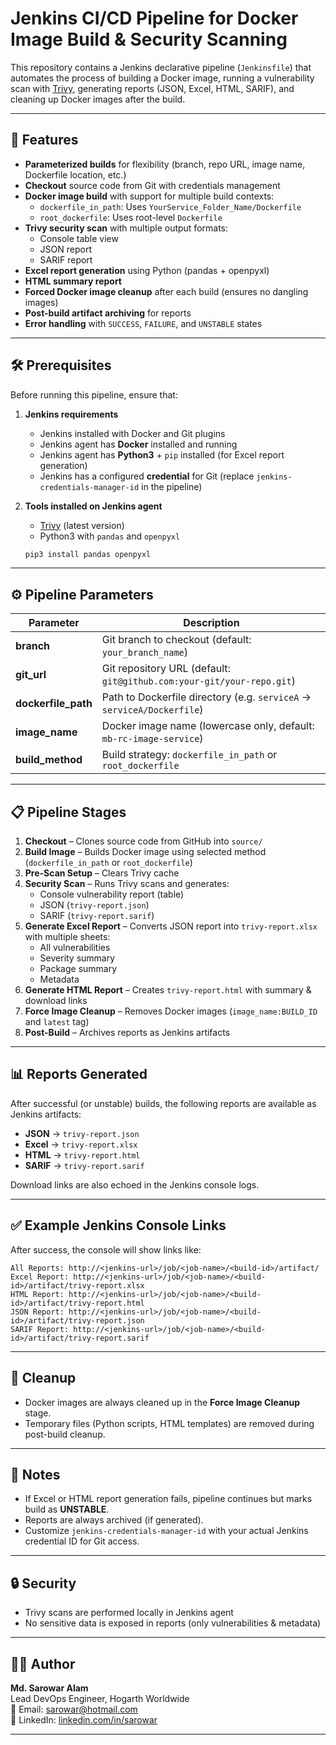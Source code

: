 # Jenkins CI/CD Pipeline for Docker Image Build & Security Scanning

This repository contains a Jenkins declarative pipeline (`Jenkinsfile`) that automates the process of building a Docker image, running a vulnerability scan with [Trivy](https://trivy.dev), generating reports (JSON, Excel, HTML, SARIF), and cleaning up Docker images after the build.

---

## 🚀 Features

- **Parameterized builds** for flexibility (branch, repo URL, image name, Dockerfile location, etc.)
- **Checkout** source code from Git with credentials management
- **Docker image build** with support for multiple build contexts:
  - `dockerfile_in_path`: Uses `YourService_Folder_Name/Dockerfile`
  - `root_dockerfile`: Uses root-level `Dockerfile`
- **Trivy security scan** with multiple output formats:
  - Console table view
  - JSON report
  - SARIF report
- **Excel report generation** using Python (pandas + openpyxl)
- **HTML summary report**
- **Forced Docker image cleanup** after each build (ensures no dangling images)
- **Post-build artifact archiving** for reports
- **Error handling** with `SUCCESS`, `FAILURE`, and `UNSTABLE` states

---

## 🛠️ Prerequisites

Before running this pipeline, ensure that:

1. **Jenkins requirements**
   - Jenkins installed with Docker and Git plugins
   - Jenkins agent has **Docker** installed and running
   - Jenkins agent has **Python3** + `pip` installed (for Excel report generation)
   - Jenkins has a configured **credential** for Git (replace `jenkins-credentials-manager-id` in the pipeline)

2. **Tools installed on Jenkins agent**
   - [Trivy](https://trivy.dev) (latest version)
   - Python3 with `pandas` and `openpyxl`

   ```bash
   pip3 install pandas openpyxl
   ```

---

## ⚙️ Pipeline Parameters

| Parameter        | Description |
|------------------|-------------|
| **branch**       | Git branch to checkout (default: `your_branch_name`) |
| **git_url**      | Git repository URL (default: `git@github.com:your-git/your-repo.git`) |
| **dockerfile_path** | Path to Dockerfile directory (e.g. `serviceA` → `serviceA/Dockerfile`) |
| **image_name**   | Docker image name (lowercase only, default: `mb-rc-image-service`) |
| **build_method** | Build strategy: `dockerfile_in_path` or `root_dockerfile` |

---

## 📋 Pipeline Stages

1. **Checkout** – Clones source code from GitHub into `source/`
2. **Build Image** – Builds Docker image using selected method (`dockerfile_in_path` or `root_dockerfile`)
3. **Pre-Scan Setup** – Clears Trivy cache
4. **Security Scan** – Runs Trivy scans and generates:
   - Console vulnerability report (table)
   - JSON (`trivy-report.json`)
   - SARIF (`trivy-report.sarif`)
5. **Generate Excel Report** – Converts JSON report into `trivy-report.xlsx` with multiple sheets:
   - All vulnerabilities
   - Severity summary
   - Package summary
   - Metadata
6. **Generate HTML Report** – Creates `trivy-report.html` with summary & download links
7. **Force Image Cleanup** – Removes Docker images (`image_name:BUILD_ID` and `latest` tag)
8. **Post-Build** – Archives reports as Jenkins artifacts

---

## 📊 Reports Generated

After successful (or unstable) builds, the following reports are available as Jenkins artifacts:

- **JSON** → `trivy-report.json`
- **Excel** → `trivy-report.xlsx`
- **HTML** → `trivy-report.html`
- **SARIF** → `trivy-report.sarif`

Download links are also echoed in the Jenkins console logs.

---

## ✅ Example Jenkins Console Links

After success, the console will show links like:

```
All Reports: http://<jenkins-url>/job/<job-name>/<build-id>/artifact/
Excel Report: http://<jenkins-url>/job/<job-name>/<build-id>/artifact/trivy-report.xlsx
HTML Report: http://<jenkins-url>/job/<job-name>/<build-id>/artifact/trivy-report.html
JSON Report: http://<jenkins-url>/job/<job-name>/<build-id>/artifact/trivy-report.json
SARIF Report: http://<jenkins-url>/job/<job-name>/<build-id>/artifact/trivy-report.sarif
```

---

## 🧹 Cleanup

- Docker images are always cleaned up in the **Force Image Cleanup** stage.
- Temporary files (Python scripts, HTML templates) are removed during post-build cleanup.

---

## 📌 Notes

- If Excel or HTML report generation fails, pipeline continues but marks build as **UNSTABLE**.
- Reports are always archived (if generated).
- Customize `jenkins-credentials-manager-id` with your actual Jenkins credential ID for Git access.

---

## 🔒 Security

- Trivy scans are performed locally in Jenkins agent
- No sensitive data is exposed in reports (only vulnerabilities & metadata)
---

## 🧑‍💻 Author
**Md. Sarowar Alam**  
Lead DevOps Engineer, Hogarth Worldwide  
📧 Email: sarowar@hotmail.com  
🔗 LinkedIn: [linkedin.com/in/sarowar](https://www.linkedin.com/in/sarowar/)

---